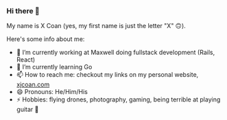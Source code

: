 ### Hi there 👋

My name is X Coan (yes, my first name is just the letter "X" 🙃).

Here's some info about me:

- 🔭 I’m currently working at Maxwell doing fullstack development (Rails, React)
- 🌱 I’m currently learning Go
- 📫 How to reach me: checkout my links on my personal website, [xjcoan.com](http://xjcoan.com)
- 😄 Pronouns: He/Him/His
- ⚡ Hobbies: flying drones, photography, gaming, being terrible at playing guitar 🎸
